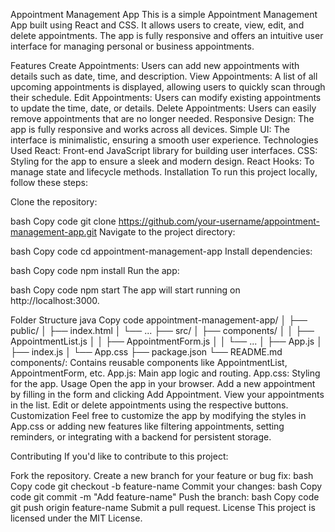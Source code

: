 Appointment Management App
This is a simple Appointment Management App built using React and CSS. It allows users to create, view, edit, and delete appointments. The app is fully responsive and offers an intuitive user interface for managing personal or business appointments.

Features
Create Appointments: Users can add new appointments with details such as date, time, and description.
View Appointments: A list of all upcoming appointments is displayed, allowing users to quickly scan through their schedule.
Edit Appointments: Users can modify existing appointments to update the time, date, or details.
Delete Appointments: Users can easily remove appointments that are no longer needed.
Responsive Design: The app is fully responsive and works across all devices.
Simple UI: The interface is minimalistic, ensuring a smooth user experience.
Technologies Used
React: Front-end JavaScript library for building user interfaces.
CSS: Styling for the app to ensure a sleek and modern design.
React Hooks: To manage state and lifecycle methods.
Installation
To run this project locally, follow these steps:

Clone the repository:

bash
Copy code
git clone https://github.com/your-username/appointment-management-app.git
Navigate to the project directory:

bash
Copy code
cd appointment-management-app
Install dependencies:

bash
Copy code
npm install
Run the app:

bash
Copy code
npm start
The app will start running on http://localhost:3000.

Folder Structure
java
Copy code
appointment-management-app/
│
├── public/
│   ├── index.html
│   └── ...
├── src/
│   ├── components/
│   │   ├── AppointmentList.js
│   │   ├── AppointmentForm.js
│   │   └── ...
│   ├── App.js
│   ├── index.js
│   └── App.css
├── package.json
└── README.md
components/: Contains reusable components like AppointmentList, AppointmentForm, etc.
App.js: Main app logic and routing.
App.css: Styling for the app.
Usage
Open the app in your browser.
Add a new appointment by filling in the form and clicking Add Appointment.
View your appointments in the list.
Edit or delete appointments using the respective buttons.
Customization
Feel free to customize the app by modifying the styles in App.css or adding new features like filtering appointments, setting reminders, or integrating with a backend for persistent storage.

Contributing
If you'd like to contribute to this project:

Fork the repository.
Create a new branch for your feature or bug fix:
bash
Copy code
git checkout -b feature-name
Commit your changes:
bash
Copy code
git commit -m "Add feature-name"
Push the branch:
bash
Copy code
git push origin feature-name
Submit a pull request.
License
This project is licensed under the MIT License.

